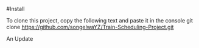 #Install

To clone this project, copy the following text and paste it in the console
 git clone https://github.com/songelwaYZ/Train-Scheduling-Project.git
 
 An Update

